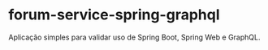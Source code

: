 # forum-service-spring-graphql
Aplicação simples para validar uso de Spring Boot, Spring Web e GraphQL.
